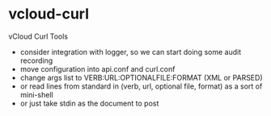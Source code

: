 vcloud-curl
===========

vCloud Curl Tools


* consider integration with logger, so we can start doing some audit recording
* move configuration into api.conf and curl.conf
* change args list to VERB:URL:OPTIONALFILE:FORMAT (XML or PARSED)
* or read lines from standard in (verb, url, optional file, format) as a sort of mini-shell
* or just take stdin as the document to post

